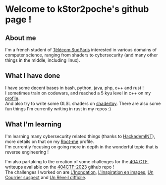 # Welcome to kStor2poche's github page !  

## About me  
I'm a french student of [Télécom SudParis](https://www.telecom-sudparis.eu/) interested in various domains of computer science, ranging from shaders to cybersecurity (and many other things in the middle, including linux).  

## What I have done  
I have some decent bases in bash, python, java, php, c++ and rust !  
I sometimes train on codewars, and reached a 5 kyu level in c++ on my [profile](https://www.codewars.com/users/Jauttaro%20Coudjau).  
And also try to write some GLSL shaders on [shadertoy](https://www.shadertoy.com/user/kStor2poche).
There are also some fun things I'm currently writing in rust in my repos :)

## What I'm learning  
I'm learning many cybersecurity related things (thanks to [HackademINT](https://www.hackademint.org/)), more details on that on my [Root-me](https://www.root-me.org/kStor2poche) profile.  
I'm currently focusing on going more in depth in the wonderful topic that is reverse engineering !  
  
I'm also partaking to the creation of some challenges for the [404 CTF](https://www.404ctf.fr/), writeups available on the [404CTF-2023](https://github.com/HackademINT/404CTF-2023/tree/main) github repo !  
The challenges I worked on are [L'Inondation](https://github.com/HackademINT/404CTF-2023/tree/main/Programmation/LInondation), [L'Inspiration en images](https://github.com/HackademINT/404CTF-2023/tree/main/RetroIngenierie/LInspirationEnImages), [Un Courrier suspect](https://github.com/HackademINT/404CTF-2023/tree/main/SecuriteMaterielle/UnCourrierSuspect) and [Un Réveil difficile](https://github.com/HackademINT/404CTF-2023/tree/main/SecuriteMaterielle/UnReveilDifficile).  
